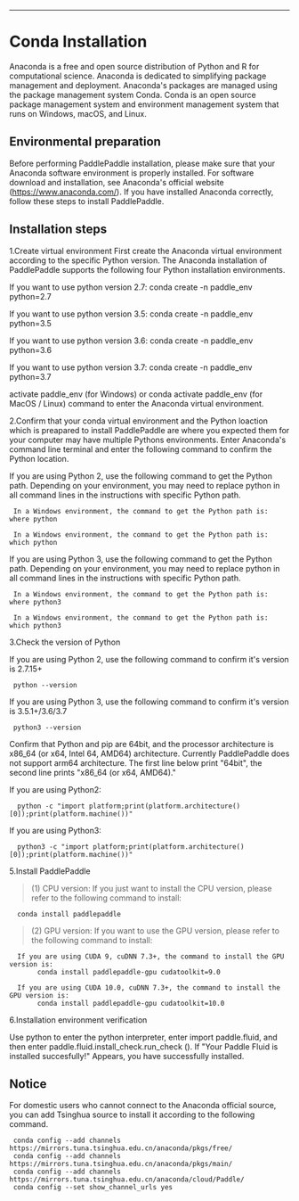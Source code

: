 ***

# **Conda Installation**

Anaconda is a free and open source distribution of Python and R for computational science. Anaconda is dedicated to simplifying package management and deployment. Anaconda's packages are managed using the package management system Conda. Conda is an open source package management system and environment management system that runs on Windows, macOS, and Linux.

## Environmental preparation

Before performing PaddlePaddle installation, please make sure that your Anaconda software environment is properly installed. For software download and installation, see Anaconda's official website (https://www.anaconda.com/). If you have installed Anaconda correctly, follow these steps to install PaddlePaddle.

## Installation steps

1.Create virtual environment
First create the Anaconda virtual environment according to the specific Python version. The Anaconda installation of PaddlePaddle supports the following four Python installation environments.

If you want to use python version 2.7:
    conda create -n paddle_env python=2.7

If you want to use python version 3.5:
    conda create -n paddle_env python=3.5

If you want to use python version 3.6:
    conda create -n paddle_env python=3.6

If you want to use python version 3.7:
    conda create -n paddle_env python=3.7

activate paddle_env (for Windows) or conda activate paddle_env (for MacOS / Linux) command to enter the Anaconda virtual environment.

2.Confirm that your conda virtual environment and the Python loaction which is preapared to install PaddlePaddle are where you expected them for your computer may have multiple Pythons environments. Enter Anaconda's command line terminal and enter the following command to confirm the Python location.

If you are using Python 2, use the following command to get the Python path. Depending on your environment, you may need to replace python in all command lines in the instructions with specific Python path.
    
     In a Windows environment, the command to get the Python path is:  where python
         
     In a Windows environment, the command to get the Python path is:  which python

If you are using Python 3, use the following command to get the Python path. Depending on your environment, you may need to replace python in all command lines in the instructions with specific Python path.
    
     In a Windows environment, the command to get the Python path is:  where python3
         
     In a Windows environment, the command to get the Python path is:  which python3 

3.Check the version of Python

If you are using Python 2, use the following command to confirm it's version is  2.7.15+
    
     python --version 

If you are using Python 3, use the following command to confirm it's version is  3.5.1+/3.6/3.7
    
     python3 --version 

Confirm that Python and pip are 64bit, and the processor architecture is x86_64 (or x64, Intel 64, AMD64) architecture. Currently PaddlePaddle does not support arm64 architecture. The first line below print "64bit", the second line prints "x86_64 (or x64, AMD64)."

If you are using Python2:
    
      python -c "import platform;print(platform.architecture()[0]);print(platform.machine())" 

If you are using Python3:
         
      python3 -c "import platform;print(platform.architecture()[0]);print(platform.machine())" 

5.Install PaddlePaddle
  
 > (1) CPU version: If you just want to install the CPU version, please refer to the following command to install:
        
      conda install paddlepaddle 

 > (2) GPU version: If you want to use the GPU version, please refer to the following command to install:
    
      If you are using CUDA 9, cuDNN 7.3+, the command to install the GPU version is:
           conda install paddlepaddle-gpu cudatoolkit=9.0
       
      If you are using CUDA 10.0, cuDNN 7.3+, the command to install the GPU version is:
           conda install paddlepaddle-gpu cudatoolkit=10.0 

6.Installation environment verification

Use python to enter the python interpreter, enter import paddle.fluid, and then enter paddle.fluid.install_check.run_check (). If "Your Paddle Fluid is installed succesfully!" Appears, you have successfully installed.

## Notice

For domestic users who cannot connect to the Anaconda official source, you can add Tsinghua source to install it according to the following command.

    
     conda config --add channels https://mirrors.tuna.tsinghua.edu.cn/anaconda/pkgs/free/
     conda config --add channels https://mirrors.tuna.tsinghua.edu.cn/anaconda/pkgs/main/
     conda config --add channels https://mirrors.tuna.tsinghua.edu.cn/anaconda/cloud/Paddle/
     conda config --set show_channel_urls yes 






